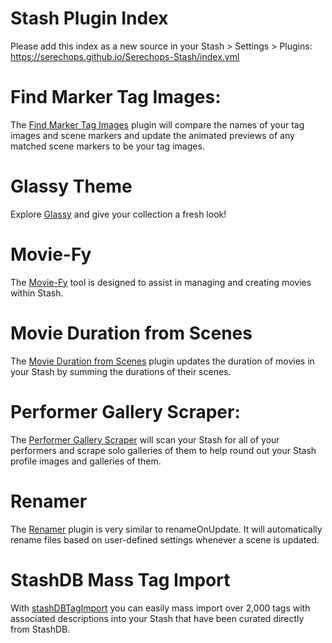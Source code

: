 # Stash Plugin Index

Please add this index as a new source in your Stash > Settings > Plugins: https://serechops.github.io/Serechops-Stash/index.yml

# Find Marker Tag Images: 

The [Find Marker Tag Images](https://github.com/Serechops/Serechops-Stash/tree/main/plugins/findMarkerTagImages#find-marker-tag-images) plugin will compare the names of your tag images and scene markers and update the animated previews of any matched scene markers to be your tag images. 

# Glassy Theme

Explore [Glassy](https://github.com/Serechops/Serechops-Stash/tree/main/themes/Glassy#glassy---a-window-to-your-collection) and give your collection a fresh look!

# Movie-Fy

The [Movie-Fy](https://github.com/Serechops/Serechops-Stash/tree/main/plugins/Movie-Fy#movie-fy) tool is designed to assist in managing and creating movies within Stash.

# Movie Duration from Scenes

The [Movie Duration from Scenes](https://github.com/Serechops/Serechops-Stash/tree/main/plugins/scenesMovieDuration#movie-duration-from-scenes) plugin updates the duration of movies in your Stash by summing the durations of their scenes.

# Performer Gallery Scraper:

The [Performer Gallery Scraper](https://github.com/Serechops/Serechops-Stash/tree/main/plugins/performerGallery) will scan your Stash for all of your performers and scrape solo galleries of them to help round out your Stash profile images and galleries of them.

# Renamer

The [Renamer](https://github.com/Serechops/Serechops-Stash/tree/main/plugins/Renamer#renamer) plugin is very similar to renameOnUpdate. It will automatically rename files based on user-defined settings whenever a scene is updated.

# StashDB Mass Tag Import

With [stashDBTagImport](https://github.com/Serechops/Serechops-Stash/tree/main/plugins/stashDBTagImport#stashdbtagimport) you can easily mass import over 2,000 tags with associated descriptions into your Stash that have been curated directly from StashDB.




